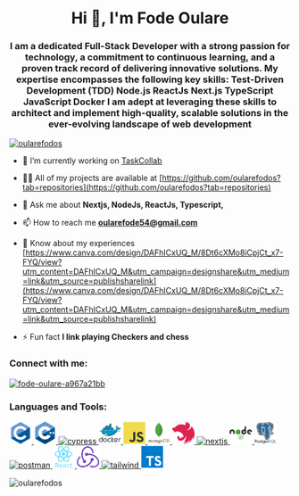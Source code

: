 <h1 align="center">Hi 👋, I'm Fode Oulare</h1>
<h3 align="center">I am a dedicated Full-Stack Developer with a strong passion for technology, a commitment to continuous learning, and a proven track record of delivering innovative solutions. My expertise encompasses the following key skills: Test-Driven Development (TDD) Node.js ReactJs Next.js TypeScript JavaScript Docker I am adept at leveraging these skills to architect and implement high-quality, scalable solutions in the ever-evolving landscape of web development</h3>

<p align="left"> <a href="https://github.com/ryo-ma/github-profile-trophy"><img src="https://github-profile-trophy.vercel.app/?username=oularefodos" alt="oularefodos" /></a> </p>

- 🔭 I’m currently working on [TaskCollab](https://github.com/oularefodos/ework)

- 👨‍💻 All of my projects are available at [https://github.com/oularefodos?tab=repositories](https://github.com/oularefodos?tab=repositories)

- 💬 Ask me about **Nextjs, NodeJs, ReactJs, Typescript,**

- 📫 How to reach me **oularefode54@gmail.com**

- 📄 Know about my experiences [https://www.canva.com/design/DAFhICxUQ_M/8Dt6cXMo8iCpjCt_x7-FYQ/view?utm_content=DAFhICxUQ_M&utm_campaign=designshare&utm_medium=link&utm_source=publishsharelink](https://www.canva.com/design/DAFhICxUQ_M/8Dt6cXMo8iCpjCt_x7-FYQ/view?utm_content=DAFhICxUQ_M&utm_campaign=designshare&utm_medium=link&utm_source=publishsharelink)

- ⚡ Fun fact **I link playing Checkers and chess**

<h3 align="left">Connect with me:</h3>
<p align="left">
<a href="https://linkedin.com/in/fode-oulare-a967a21bb" target="blank"><img align="center" src="https://raw.githubusercontent.com/rahuldkjain/github-profile-readme-generator/master/src/images/icons/Social/linked-in-alt.svg" alt="fode-oulare-a967a21bb" height="30" width="40" /></a>
</p>

<h3 align="left">Languages and Tools:</h3>
<p align="left"> <a href="https://www.cprogramming.com/" target="_blank" rel="noreferrer"> <img src="https://raw.githubusercontent.com/devicons/devicon/master/icons/c/c-original.svg" alt="c" width="40" height="40"/> </a> <a href="https://www.w3schools.com/cpp/" target="_blank" rel="noreferrer"> <img src="https://raw.githubusercontent.com/devicons/devicon/master/icons/cplusplus/cplusplus-original.svg" alt="cplusplus" width="40" height="40"/> </a> <a href="https://www.cypress.io" target="_blank" rel="noreferrer"> <img src="https://raw.githubusercontent.com/simple-icons/simple-icons/6e46ec1fc23b60c8fd0d2f2ff46db82e16dbd75f/icons/cypress.svg" alt="cypress" width="40" height="40"/> </a> <a href="https://www.docker.com/" target="_blank" rel="noreferrer"> <img src="https://raw.githubusercontent.com/devicons/devicon/master/icons/docker/docker-original-wordmark.svg" alt="docker" width="40" height="40"/> </a> <a href="https://developer.mozilla.org/en-US/docs/Web/JavaScript" target="_blank" rel="noreferrer"> <img src="https://raw.githubusercontent.com/devicons/devicon/master/icons/javascript/javascript-original.svg" alt="javascript" width="40" height="40"/> </a> <a href="https://www.mongodb.com/" target="_blank" rel="noreferrer"> <img src="https://raw.githubusercontent.com/devicons/devicon/master/icons/mongodb/mongodb-original-wordmark.svg" alt="mongodb" width="40" height="40"/> </a> <a href="https://nestjs.com/" target="_blank" rel="noreferrer"> <img src="https://raw.githubusercontent.com/devicons/devicon/master/icons/nestjs/nestjs-plain.svg" alt="nestjs" width="40" height="40"/> </a> <a href="https://nextjs.org/" target="_blank" rel="noreferrer"> <img src="https://cdn.worldvectorlogo.com/logos/nextjs-2.svg" alt="nextjs" width="40" height="40"/> </a> <a href="https://nodejs.org" target="_blank" rel="noreferrer"> <img src="https://raw.githubusercontent.com/devicons/devicon/master/icons/nodejs/nodejs-original-wordmark.svg" alt="nodejs" width="40" height="40"/> </a> <a href="https://www.postgresql.org" target="_blank" rel="noreferrer"> <img src="https://raw.githubusercontent.com/devicons/devicon/master/icons/postgresql/postgresql-original-wordmark.svg" alt="postgresql" width="40" height="40"/> </a> <a href="https://postman.com" target="_blank" rel="noreferrer"> <img src="https://www.vectorlogo.zone/logos/getpostman/getpostman-icon.svg" alt="postman" width="40" height="40"/> </a> <a href="https://reactjs.org/" target="_blank" rel="noreferrer"> <img src="https://raw.githubusercontent.com/devicons/devicon/master/icons/react/react-original-wordmark.svg" alt="react" width="40" height="40"/> </a> <a href="https://redux.js.org" target="_blank" rel="noreferrer"> <img src="https://raw.githubusercontent.com/devicons/devicon/master/icons/redux/redux-original.svg" alt="redux" width="40" height="40"/> </a> <a href="https://tailwindcss.com/" target="_blank" rel="noreferrer"> <img src="https://www.vectorlogo.zone/logos/tailwindcss/tailwindcss-icon.svg" alt="tailwind" width="40" height="40"/> </a> <a href="https://www.typescriptlang.org/" target="_blank" rel="noreferrer"> <img src="https://raw.githubusercontent.com/devicons/devicon/master/icons/typescript/typescript-original.svg" alt="typescript" width="40" height="40"/> </a> </p>

<p><img align="center" src="https://github-readme-stats.vercel.app/api/top-langs?username=oularefodos&show_icons=true&locale=en&layout=compact" alt="oularefodos" /></p>


